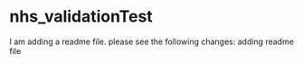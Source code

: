 # nhs_validationTest

I am adding a readme file. please see the following changes:
adding readme file

